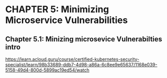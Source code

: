 # CHAPTER 5: Minimizing Microservice Vulnerabilities
## Chapter 5.1: Minizing microsevice Vulnerabilties intro

https://learn.acloud.guru/course/certified-kubernetes-security-specialist/learn/98b33689-ddb7-4d98-a86a-6c8ee9e65637/1168e039-5158-49d4-800d-5899ac19ed54/watch

